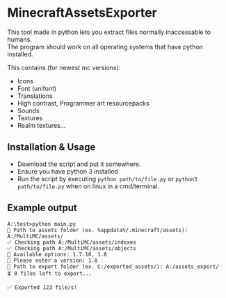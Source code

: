 # MinecraftAssetsExporter

This tool made in python lets you extract files normally inaccessable to humans.<br />
The program should work on all operating systems that have python installed.

This contains (for newest mc versions):
 * Icons
 * Font (unifont)
 * Translations
 * High contrast, Programmer art resourcepacks
 * Sounds
 * Textures
 * Realm textures...

 ## Installation & Usage
  * Download the script and put it somewhere.
  * Ensure you have python 3 installed
  * Run the script by executing `python path/to/file.py` or `python3 path/to/file.py` when on linux in a cmd/terminal.

## Example output
```
A:\test>python main.py
📁 Path to assets folder (ex. %appdata%/.minecraft/assets): A:/MultiMC/assets/
✅ Checking path A:/MultiMC/assets/indexes
✅ Checking path A:/MultiMC/assets/objects
📀 Available options: 1.7.10, 1.8
📀 Please enter a version: 1.8
📁 Path to export folder (ex. C:/exported_assets/): A:/assets_export/
⏳ 0 files left to export...

✅ Exported 123 file/s!
```
